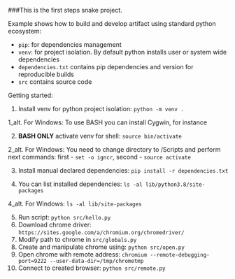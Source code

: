 ###This is the first steps snake project.

Example shows how to build and develop artifact using standard python ecosystem:
- `pip`: for dependencies management
- `venv`: for project isolation. By default python installs user or system wide dependencies
- `dependencies.txt` contains pip dependencies and version for reproducible builds
- `src` contains source code

Getting started:
1. Install venv for python project isolation: `python -m venv .`

  1_alt. For Windows: To use BASH you can install Cygwin, for instance
  
2. **BASH ONLY** activate venv for shell: `source bin/activate`

  2_alt. For Windows: You need to change directory to /Scripts and perform next commands: first - `set -o igncr`, second - `source activate
` 

3. Install manual declared dependencies: `pip install -r dependencies.txt`

4. You can list installed dependencies: `ls -al lib/python3.8/site-packages`

  4_alt. For Windows: `ls -al lib/site-packages`
  
5. Run script: `python src/hello.py`
6. Download chrome driver: `https://sites.google.com/a/chromium.org/chromedriver/`
7. Modify path to chrome in `src/globals.py`
8. Create and manipulate chrome using: `python src/open.py`
9. Open chrome with remote address: `chromium --remote-debugging-port=9222 --user-data-dir=/tmp/chrometmp`
10. Connect to created browser: `python src/remote.py`